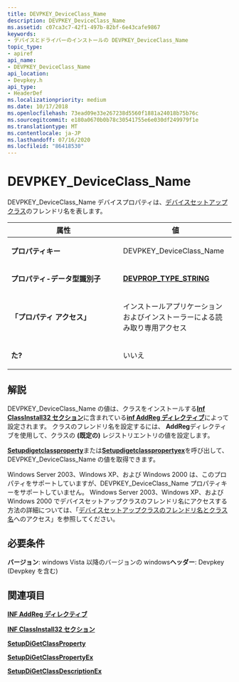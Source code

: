 ```yaml
---
title: DEVPKEY_DeviceClass_Name
description: DEVPKEY_DeviceClass_Name
ms.assetid: c07ca3c7-42f1-497b-82bf-6e43cafe9867
keywords:
- デバイスとドライバーのインストールの DEVPKEY_DeviceClass_Name
topic_type:
- apiref
api_name:
- DEVPKEY_DeviceClass_Name
api_location:
- Devpkey.h
api_type:
- HeaderDef
ms.localizationpriority: medium
ms.date: 10/17/2018
ms.openlocfilehash: 73ead09e33e267238d5560f1881a24018b75b76c
ms.sourcegitcommit: e180a0670b0b78c30541755e6e030df249979f1e
ms.translationtype: MT
ms.contentlocale: ja-JP
ms.lasthandoff: 07/16/2020
ms.locfileid: "86418530"
---
```

# <a name="devpkey_deviceclass_name"></a>DEVPKEY_DeviceClass_Name


DEVPKEY_DeviceClass_Name デバイスプロパティは、[デバイスセットアップクラス](https://docs.microsoft.com/windows-hardware/drivers/install/device-setup-classes)のフレンドリ名を表します。

<table>
<colgroup>
<col width="50%" />
<col width="50%" />
</colgroup>
<thead>
<tr>
<th>属性</th>
<th>値</th>
</tr>
</thead>
<tbody>
<tr class="odd">
<td align="left"><p><strong>プロパティキー</strong></p></td>
<td align="left"><p>DEVPKEY_DeviceClass_Name</p></td>
</tr>
<tr class="even">
<td align="left"><p><strong>プロパティ-データ型識別子</strong></p></td>
<td align="left"><p><a href="devprop-type-string.md" data-raw-source="[&lt;strong&gt;DEVPROP_TYPE_STRING&lt;/strong&gt;](devprop-type-string.md)"><strong>DEVPROP_TYPE_STRING</strong></a></p></td>
</tr>
<tr class="odd">
<td align="left"><p><strong>「プロパティ アクセス」</strong></p></td>
<td align="left"><p>インストールアプリケーションおよびインストーラーによる読み取り専用アクセス</p></td>
</tr>
<tr class="even">
<td align="left"><p><strong>た?</strong></p></td>
<td align="left"><p>いいえ</p></td>
</tr>
</tbody>
</table>

 

<a name="remarks"></a>解説
-------

DEVPKEY_DeviceClass_Name の値は、クラスをインストールする[**Inf ClassInstall32 セクション**](https://docs.microsoft.com/windows-hardware/drivers/install/inf-classinstall32-section)に含まれている[**inf AddReg ディレクティブ**](https://docs.microsoft.com/windows-hardware/drivers/install/inf-addreg-directive)によって設定されます。 クラスのフレンドリ名を設定するには、 **AddReg**ディレクティブを使用して、クラスの **(既定の)** レジストリエントリの値を設定します。

[**Setupdigetclassproperty**](https://docs.microsoft.com/windows/desktop/api/setupapi/nf-setupapi-setupdigetclasspropertyw)または[**Setupdigetclasspropertyex**](https://docs.microsoft.com/windows/desktop/api/setupapi/nf-setupapi-setupdigetclasspropertyexw)を呼び出して、DEVPKEY_DeviceClass_Name の値を取得できます。

Windows Server 2003、Windows XP、および Windows 2000 は、このプロパティをサポートしていますが、DEVPKEY_DeviceClass_Name プロパティキーをサポートしていません。 Windows Server 2003、Windows XP、および Windows 2000 でデバイスセットアップクラスのフレンドリ名にアクセスする方法の詳細については、「[デバイスセットアップクラスのフレンドリ名とクラス名](https://docs.microsoft.com/windows-hardware/drivers/install/accessing-the-friendly-name-and-class-name-of-a-device-setup-class)へのアクセス」を参照してください。

<a name="requirements"></a>必要条件
------------

**バージョン**: windows Vista 以降のバージョンの windows**ヘッダー**: Devpkey (Devpkey を含む)


## <a name="see-also"></a>関連項目


[**INF AddReg ディレクティブ**](https://docs.microsoft.com/windows-hardware/drivers/install/inf-addreg-directive)

[**INF ClassInstall32 セクション**](https://docs.microsoft.com/windows-hardware/drivers/install/inf-classinstall32-section)

[**SetupDiGetClassProperty**](https://docs.microsoft.com/windows/desktop/api/setupapi/nf-setupapi-setupdigetclasspropertyw)

[**SetupDiGetClassPropertyEx**](https://docs.microsoft.com/windows/desktop/api/setupapi/nf-setupapi-setupdigetclasspropertyexw)

[**SetupDiGetClassDescriptionEx**](https://docs.microsoft.com/windows/desktop/api/setupapi/nf-setupapi-setupdigetclassdescriptionexa)

 

 






